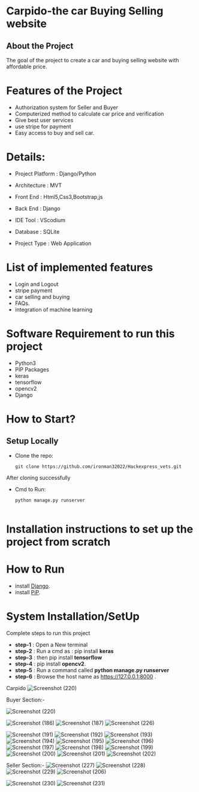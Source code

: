 
# Carpido-the car Buying Selling website


## About the Project 
The goal of the project to create a car and buying selling website with affordable price.

# Features of the Project
- Authorization system for Seller and Buyer 
- Computerized method to calculate car price and verification
- Give best user services 
- use stripe for payment 
- Easy access to buy and sell car.

# Details:
- Project Platform	: Django/Python
- Architecture  :  MVT

- Front End :	 Html5,Css3,Bootstrap,js
- Back End	: Django
- IDE Tool	: VScodium
- Database	: SQLite
- Project Type	: Web Application

# List of implemented features
- Login and Logout
- stripe payment
- car selling and buying
- FAQs.
- integration of machine learning 

# Software Requirement to run this project
- Python3
- PIP Packages
- keras
- tensorflow
- opencv2
- Django

# How to Start?

## Setup Locally

- Clone the repo: 
    ```
    git clone https://github.com/ironman32022/Hackexpress_vets.git
     ```
    
After cloning successfully

- Cmd to Run: 
    ```
    python manage.py runserver


 # Installation instructions to set up the project from scratch   
    
 # How to Run 
 - install [Django](https://www.djangoproject.com/download/).
 - install [PiP](https://pypi.org/project/pip-download/).
 
 
# System Installation/SetUp
Complete steps to run this  project
- **step-1** : Open a New terminal
- **step-2** : Run a cmd as : pip install **keras**
- **step-3** : then pip install **tensorflow**
- **step-4** : pip install **opencv2**.
- **step-5** : Run a command called **python manage.py runserver**
- **step-6** : Browse the  host name as https://127.0.0.1:8000 .













Carpido
![Screenshot (220)](https://user-images.githubusercontent.com/74282916/176484785-de99164d-dd54-4408-9c19-f48b710cf21d.png)


Buyer Section:-

![Screenshot (220)](https://user-images.githubusercontent.com/74282916/176484550-0a392bd8-9608-41fe-890d-554fecff0d9f.png)


![Screenshot (186)](https://user-images.githubusercontent.com/74282916/174552837-9697d3d7-e35f-4b38-9480-e78cd22b7cb7.png)
![Screenshot (187)](https://user-images.githubusercontent.com/74282916/174552886-34d0cc08-4da7-47cd-8d90-3c42dfbad61b.png)
![Screenshot (226)](https://user-images.githubusercontent.com/74282916/176485086-7ea611b2-9324-40d6-bd19-49216bad7d96.png)

![Screenshot (191)](https://user-images.githubusercontent.com/74282916/174553014-976012b6-66ea-4142-932e-8b07cc9141ef.png)
![Screenshot (192)](https://user-images.githubusercontent.com/74282916/174553042-e83336b5-6c5a-4816-9ca2-128f61eda767.png)
![Screenshot (193)](https://user-images.githubusercontent.com/74282916/174553094-b82fa12a-1d82-4dd3-9c5e-f9e161938972.png)
![Screenshot (194)](https://user-images.githubusercontent.com/74282916/174553125-96e6c81a-57f9-4d49-b77e-ee1d52d3e164.png)
![Screenshot (195)](https://user-images.githubusercontent.com/74282916/174553151-e7be3664-2564-43af-8aeb-657673bcff29.png)
![Screenshot (196)](https://user-images.githubusercontent.com/74282916/174553170-186b97ba-2efc-462a-8739-8ab47d080b93.png)
![Screenshot (197)](https://user-images.githubusercontent.com/74282916/174553193-eb45f35b-c9d0-4018-93af-f12ea4016787.png)
![Screenshot (198)](https://user-images.githubusercontent.com/74282916/174553221-41b5be8f-1226-4722-b13b-8f8ffa3bfc22.png)
![Screenshot (199)](https://user-images.githubusercontent.com/74282916/174553234-f47da8ef-ddf9-4eff-989c-3625f3d871fa.png)
![Screenshot (200)](https://user-images.githubusercontent.com/74282916/174553244-431449bf-f696-44be-8cae-4d86b824e9b3.png)
![Screenshot (201)](https://user-images.githubusercontent.com/74282916/174553254-6e5fcbde-d8fd-449c-b612-303cdb5421d6.png)
![Screenshot (202)](https://user-images.githubusercontent.com/74282916/174553259-31eca6e2-c644-48f4-bc4c-727f0ab05f6e.png)

Seller Section:- 
![Screenshot (227)](https://user-images.githubusercontent.com/74282916/176485524-246cda18-82f6-4209-9613-dd3e02d51c0f.png)
![Screenshot (228)](https://user-images.githubusercontent.com/74282916/176485545-1ed3d2f3-2c38-4fdd-b510-430d8b3a9760.png)
![Screenshot (229)](https://user-images.githubusercontent.com/74282916/176485559-e058b44a-d8da-4fb4-a9b0-f7fce93e91a9.png)
![Screenshot (206)](https://user-images.githubusercontent.com/74282916/176485805-2314d725-4c31-4f4d-ad72-2c30d37b8e16.png)

![Screenshot (230)](https://user-images.githubusercontent.com/74282916/176485569-6195b7c4-e0b7-4898-8d41-9d67d608cfdc.png)
![Screenshot (231)](https://user-images.githubusercontent.com/74282916/176485574-df68e8a5-5d4f-46c4-90d7-13914e2529c9.png)
